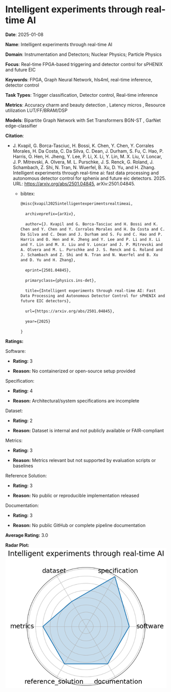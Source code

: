 # Intelligent experiments through real-time AI


**Date**: 2025-01-08


**Name**: Intelligent experiments through real-time AI


**Domain**: Instrumentation and Detectors; Nuclear Physics; Particle Physics


**Focus**: Real-time FPGA-based triggering and detector control for sPHENIX and future EIC


**Keywords**: FPGA, Graph Neural Network, hls4ml, real-time inference, detector control


**Task Types**: Trigger classification, Detector control, Real-time inference


**Metrics**: Accuracy  charm and beauty detection , Latency  micros , Resource utilization  LUT/FF/BRAM/DSP 


**Models**: Bipartite Graph Network with Set Transformers  BGN-ST , GarNet  edge-classifier 


**Citation**:


- J. Kvapil, G. Borca-Tasciuc, H. Bossi, K. Chen, Y. Chen, Y. Corrales Morales, H. Da Costa, C. Da Silva, C. Dean, J. Durham, S. Fu, C. Hao, P. Harris, O. Hen, H. Jheng, Y. Lee, P. Li, X. Li, Y. Lin, M. X. Liu, V. Loncar, J. P. Mitrevski, A. Olvera, M. L. Purschke, J. S. Renck, G. Roland, J. Schambach, Z. Shi, N. Tran, N. Wuerfel, B. Xu, D. Yu, and H. Zhang. Intelligent experiments through real-time ai: fast data processing and autonomous detector control for sphenix and future eic detectors. 2025. URL: https://arxiv.org/abs/2501.04845, arXiv:2501.04845.

  - bibtex:
      ```
      @misc{kvapil2025intelligentexperimentsrealtimeai,

        archiveprefix={arXiv},

        author={J. Kvapil and G. Borca-Tasciuc and H. Bossi and K. Chen and Y. Chen and Y. Corrales Morales and H. Da Costa and C. Da Silva and C. Dean and J. Durham and S. Fu and C. Hao and P. Harris and O. Hen and H. Jheng and Y. Lee and P. Li and X. Li and Y. Lin and M. X. Liu and V. Loncar and J. P. Mitrevski and A. Olvera and M. L. Purschke and J. S. Renck and G. Roland and J. Schambach and Z. Shi and N. Tran and N. Wuerfel and B. Xu and D. Yu and H. Zhang},

        eprint={2501.04845},

        primaryclass={physics.ins-det},

        title={Intelligent experiments through real-time AI: Fast Data Processing and Autonomous Detector Control for sPHENIX and future EIC detectors},

        url={https://arxiv.org/abs/2501.04845},

        year={2025}

      }

      ```

**Ratings:**


Software:


  - **Rating:** 3


  - **Reason:** No containerized or open-source setup provided 


Specification:


  - **Rating:** 4


  - **Reason:** Architectural/system specifications are incomplete 


Dataset:


  - **Rating:** 2


  - **Reason:** Dataset is internal and not publicly available or FAIR-compliant 


Metrics:


  - **Rating:** 3


  - **Reason:** Metrics relevant but not supported by evaluation scripts or baselines 


Reference Solution:


  - **Rating:** 3


  - **Reason:** No public or reproducible implementation released 


Documentation:


  - **Rating:** 3


  - **Reason:** No public GitHub or complete pipeline documentation 


**Average Rating:** 3.0


**Radar Plot:**
 ![Intelligent Experiments Through Real-Time Ai radar plot](../../tex/images/intelligent_experiments_through_real-time_ai_radar.png)